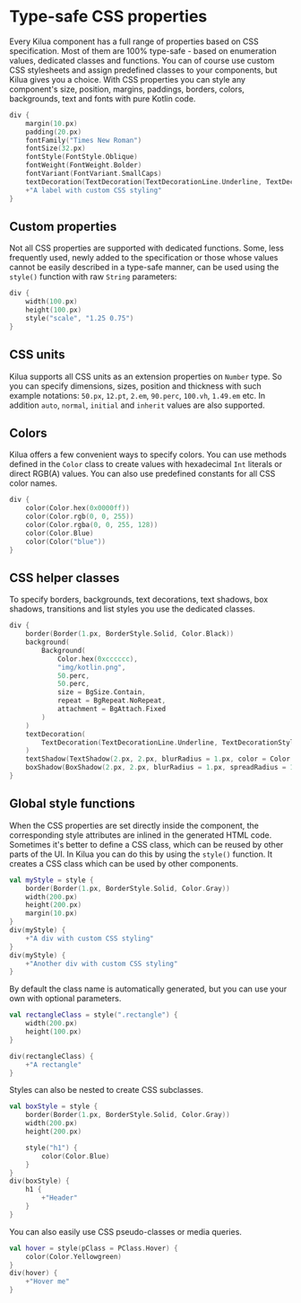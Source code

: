# Type-safe CSS properties

Every Kilua component has a full range of properties based on CSS specification. Most of them are 100% type-safe - based on enumeration values, dedicated classes and functions. You can of course use custom CSS stylesheets and assign predefined classes to your components, but Kilua gives you a choice. With CSS properties you can style any component's size, position, margins, paddings, borders, colors, backgrounds, text and fonts with pure Kotlin code.

```kotlin
div {
    margin(10.px)
    padding(20.px)
    fontFamily("Times New Roman")
    fontSize(32.px)
    fontStyle(FontStyle.Oblique)
    fontWeight(FontWeight.Bolder)
    fontVariant(FontVariant.SmallCaps)
    textDecoration(TextDecoration(TextDecorationLine.Underline, TextDecorationStyle.Dotted, Color.Red))
    +"A label with custom CSS styling"
}
```

## Custom properties

Not all CSS properties are supported with dedicated functions. Some, less frequently used, newly added to the specification or those whose values ​​cannot be easily described in a type-safe manner, can be used using the `style()` function with raw `String` parameters:

```kotlin
div {
    width(100.px)
    height(100.px)
    style("scale", "1.25 0.75")
}
```

## CSS units

Kilua supports all CSS units as an extension properties on `Number` type. So you can specify dimensions, sizes, position and thickness with such example notations: `50.px`, `12.pt`, `2.em`, `90.perc`, `100.vh`, `1.49.em` etc. In addition `auto`, `normal`, `initial` and `inherit` values are also supported.

## Colors

Kilua offers a few convenient ways to specify colors. You can use methods defined in the `Color` class to create values with  hexadecimal `Int` literals or direct RGB(A) values. You can also use predefined constants for all CSS color names.

```kotlin
div {
    color(Color.hex(0x0000ff))
    color(Color.rgb(0, 0, 255))
    color(Color.rgba(0, 0, 255, 128))
    color(Color.Blue)
    color(Color("blue"))
}
```

## CSS helper classes

To specify borders, backgrounds, text decorations, text shadows, box shadows, transitions and list styles you use the dedicated classes.

```kotlin
div {
    border(Border(1.px, BorderStyle.Solid, Color.Black))
    background(
        Background(
            Color.hex(0xcccccc),
            "img/kotlin.png",
            50.perc,
            50.perc,
            size = BgSize.Contain,
            repeat = BgRepeat.NoRepeat,
            attachment = BgAttach.Fixed
        )
    )
    textDecoration(
        TextDecoration(TextDecorationLine.Underline, TextDecorationStyle.Dotted, Color.Red)
    )
    textShadow(TextShadow(2.px, 2.px, blurRadius = 1.px, color = Color.Black))
    boxShadow(BoxShadow(2.px, 2.px, blurRadius = 1.px, spreadRadius = 1.px, color = Color.Black))
}
```

## Global style functions

When the CSS properties are set directly inside the component, the corresponding style attributes are inlined in the generated HTML code. Sometimes it's better to define a CSS class, which can be reused by other parts of the UI. In Kilua you can do this by using the `style()` function. It creates a CSS class which can be used by other components.

```kotlin
val myStyle = style {
    border(Border(1.px, BorderStyle.Solid, Color.Gray))
    width(200.px)
    height(200.px)
    margin(10.px)
}
div(myStyle) {
    +"A div with custom CSS styling"
}
div(myStyle) {
    +"Another div with custom CSS styling"
}
```

By default the class name is automatically generated, but you can use your own with optional parameters.

```kotlin
val rectangleClass = style(".rectangle") {
    width(200.px)
    height(100.px)
}

div(rectangleClass) {
    +"A rectangle"
}
```

Styles can also be nested to create CSS subclasses.

```kotlin
val boxStyle = style {
    border(Border(1.px, BorderStyle.Solid, Color.Gray))
    width(200.px)
    height(200.px)

    style("h1") {
        color(Color.Blue)
    }
}
div(boxStyle) {
    h1 {
        +"Header"
    }
}
```

You can also easily use CSS pseudo-classes or media queries.

```kotlin
val hover = style(pClass = PClass.Hover) {
    color(Color.Yellowgreen)
}
div(hover) {
    +"Hover me"
}
```

